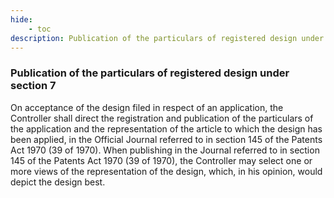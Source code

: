 ```yaml
---
hide:
    - toc
description: Publication of the particulars of registered design under section 7
---
```


### Publication of the particulars of registered design under section 7

On acceptance of the design filed in respect of an application, the Controller shall direct the registration and publication of the particulars of the application and the representation of the article to which the design has been applied, in the Official Journal referred to in section 145 of the Patents Act 1970 (39 of 1970). When publishing in the Journal referred to in section 145 of the Patents Act 1970 (39 of 1970), the Controller may select one or more views of the representation of the design, which, in his opinion, would depict the design best.
